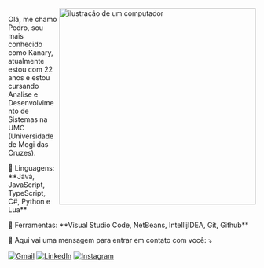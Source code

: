 <img src="https://raw.githubusercontent.com/MicaelliMedeiros/micaellimedeiros/master/image/computer-illustration.png" alt="ilustração de um computador" min-width="400px" max-width="400px" width="400px" align="right">

<p align="left"> 
  Olá, me chamo Pedro, sou mais conhecido como Kanary, atualmente estou com 22 anos e estou cursando Analise e Desenvolvimento de Sistemas na UMC (Universidade de Mogi das Cruzes).
</p>

<p align="left">
  🚀 Linguagens: **Java, JavaScript, TypeScript, C#, Python e Lua**
</p>

<p align="left">
  💼 Ferramentas: **Visual Studio Code, NetBeans, IntellijIDEA, Git, Github**
</p>

<p align="left">
  💌 Aqui vai uma mensagem para entrar em contato com você: ⤵️
</p>

<p align="left">
  <a href="mailto:pedrosv020@gmail.com" title="Gmail">
  <img src="https://img.shields.io/badge/-Gmail-FF0000?style=flat-square&labelColor=FF0000&logo=gmail&logoColor=white&link="mailto:pedrosv020@gmail.com" alt="Gmail"/></a>
  <a href="https://www.linkedin.com/in/pedro-seudo-valenti-674b422b4/" title="LinkedIn">
  <img src="https://img.shields.io/badge/-Linkedin-0e76a8?style=flat-square&logo=Linkedin&logoColor=white&link="https://www.linkedin.com/in/pedro-seudo-valenti-674b422b4/" alt="LinkedIn"/></a>
  <a href="https://instagram.com/pedrozzyoficial" title="Instagram">
  <img src="https://img.shields.io/badge/-Instagram-DF0174?style=flat-square&labelColor=DF0174&logo=instagram&logoColor=white&link="https://instagram.com/pedrozzyoficial" alt="Instagram"/></a>
</p>

